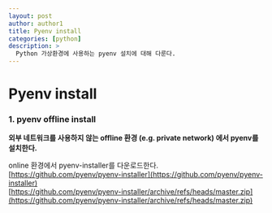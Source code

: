 ```yaml
---
layout: post
author: author1
title: Pyenv install
categories: [python]
description: >
  Python 가상환경에 사용하는 pyenv 설치에 대해 다룬다.
---
```


# Pyenv install  
### 1. pyenv offline install
**외부 네트워크를 사용하지 않는 offline 환경 (e.g. private network) 에서 pyenv를 설치한다.**

online 환경에서 pyenv-installer를 다운로드한다.  
[https://github.com/pyenv/pyenv-installer](https://github.com/pyenv/pyenv-installer)  
[https://github.com/pyenv/pyenv-installer/archive/refs/heads/master.zip](https://github.com/pyenv/pyenv-installer/archive/refs/heads/master.zip)



